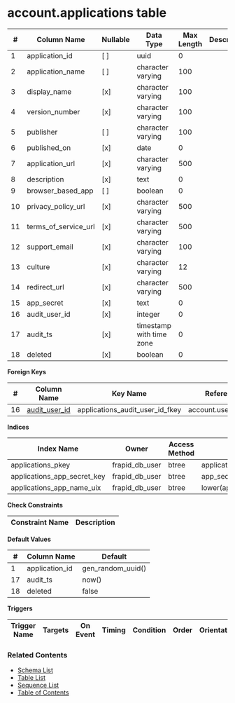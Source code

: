 # account.applications table



| # | Column Name | Nullable | Data Type | Max Length | Description |
| --- | --- | --- | --- | --- | --- |
| 1 | application_id | [ ] | uuid | 0 |  |
| 2 | application_name | [ ] | character varying | 100 |  |
| 3 | display_name | [x] | character varying | 100 |  |
| 4 | version_number | [x] | character varying | 100 |  |
| 5 | publisher | [ ] | character varying | 100 |  |
| 6 | published_on | [x] | date | 0 |  |
| 7 | application_url | [x] | character varying | 500 |  |
| 8 | description | [x] | text | 0 |  |
| 9 | browser_based_app | [ ] | boolean | 0 |  |
| 10 | privacy_policy_url | [x] | character varying | 500 |  |
| 11 | terms_of_service_url | [x] | character varying | 500 |  |
| 12 | support_email | [x] | character varying | 100 |  |
| 13 | culture | [x] | character varying | 12 |  |
| 14 | redirect_url | [x] | character varying | 500 |  |
| 15 | app_secret | [x] | text | 0 |  |
| 16 | audit_user_id | [x] | integer | 0 |  |
| 17 | audit_ts | [x] | timestamp with time zone | 0 |  |
| 18 | deleted | [x] | boolean | 0 |  |



**Foreign Keys**

| # | Column Name | Key Name | References |
| --- | --- | --- | --- |
| 16 | [audit_user_id](../account/users.md) | applications_audit_user_id_fkey | account.users.user_id |



**Indices**

| Index Name | Owner | Access Method | Definition | Description |
| --- | --- | --- | --- | --- |
| applications_pkey | frapid_db_user | btree | application_id |  |
| applications_app_secret_key | frapid_db_user | btree | app_secret |  |
| applications_app_name_uix | frapid_db_user | btree | lower(application_name::text) |  |



**Check Constraints**

| Constraint Name | Description |
| --- | --- |



**Default Values**

| # | Column Name | Default |
| --- | --- | --- |
| 1 | application_id | gen_random_uuid() |
| 17 | audit_ts | now() |
| 18 | deleted | false |


**Triggers**

| Trigger Name | Targets | On Event | Timing | Condition | Order | Orientation | Description |
| --- | --- | --- | --- | --- | --- | --- | --- |


### Related Contents
* [Schema List](../../schemas.md)
* [Table List](../../tables.md)
* [Sequence List](../../sequences.md)
* [Table of Contents](../../README.md)
